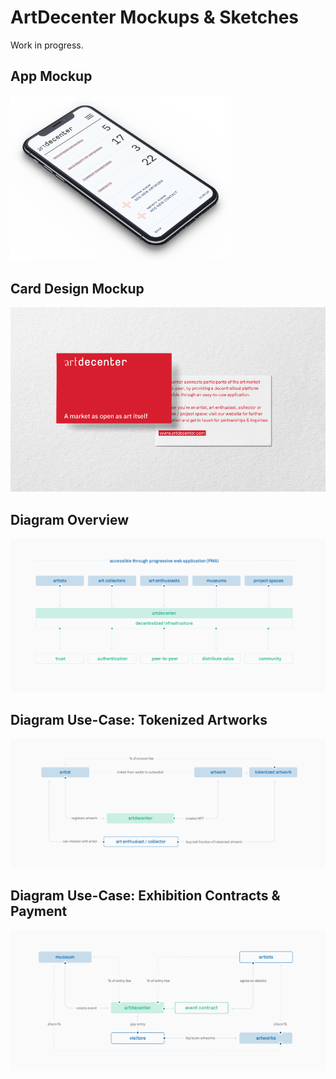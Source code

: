 # ArtDecenter Mockups & Sketches

Work in progress.

## App Mockup

<img src="https://github.com/ArtDecenter/design/blob/master/mockups-sketches/ad-app-mockup.png" width="70%" >

## Card Design Mockup

<img src="https://github.com/ArtDecenter/design/blob/master/mockups-sketches/ad-riso-sketch.png" width="full">

## Diagram Overview

<img src="https://github.com/ArtDecenter/design/blob/master/mockups-sketches/artdecenter-flow-overview.png" width="full">

## Diagram Use-Case: Tokenized Artworks

<img src="https://github.com/ArtDecenter/design/blob/master/mockups-sketches/artdecenter-usecase-ex1.png" width="full">

## Diagram Use-Case: Exhibition Contracts & Payment

<img src="https://github.com/ArtDecenter/design/blob/master/mockups-sketches/artdecenter-usecase-ex2.png" width="full">
